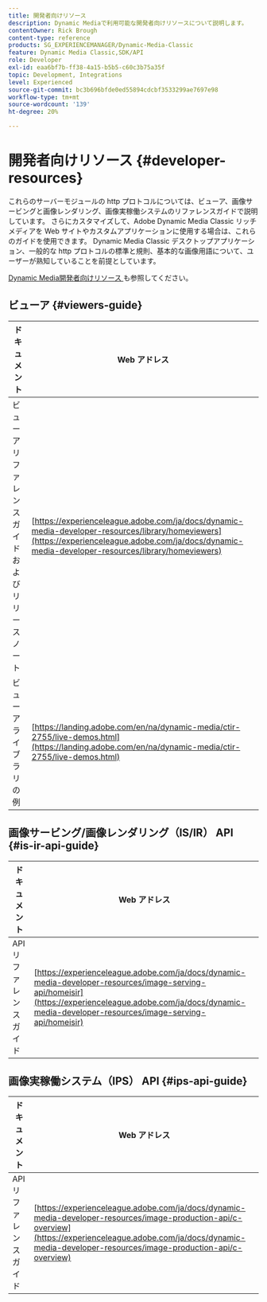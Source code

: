 ```yaml
---
title: 開発者向けリソース
description: Dynamic Mediaで利用可能な開発者向けリソースについて説明します。
contentOwner: Rick Brough
content-type: reference
products: SG_EXPERIENCEMANAGER/Dynamic-Media-Classic
feature: Dynamic Media Classic,SDK/API
role: Developer
exl-id: eaa6bf7b-ff38-4a15-b5b5-c60c3b75a35f
topic: Development, Integrations
level: Experienced
source-git-commit: bc3b696bfde0ed55894cdcbf3533299ae7697e98
workflow-type: tm+mt
source-wordcount: '139'
ht-degree: 20%

---
```


# 開発者向けリソース {#developer-resources}

これらのサーバーモジュールの http プロトコルについては、ビューア、画像サービングと画像レンダリング、画像実稼働システムのリファレンスガイドで説明しています。 さらにカスタマイズして、Adobe Dynamic Media Classic リッチメディアを Web サイトやカスタムアプリケーションに使用する場合は、これらのガイドを使用できます。 Dynamic Media Classic デスクトップアプリケーション、一般的な http プロトコルの標準と規則、基本的な画像用語について、ユーザーが熟知していることを前提としています。

[Dynamic Media開発者向けリソース ](https://experienceleague.adobe.com/ja/docs/dynamic-media-developer-resources) も参照してください。

## ビューア {#viewers-guide}

| ドキュメント | Web アドレス |
| --- | --- |
| ビューアリファレンスガイドおよびリリースノート | [https://experienceleague.adobe.com/ja/docs/dynamic-media-developer-resources/library/homeviewers](https://experienceleague.adobe.com/ja/docs/dynamic-media-developer-resources/library/homeviewers) |
| ビューアライブラリの例 | [https://landing.adobe.com/en/na/dynamic-media/ctir-2755/live-demos.html](https://landing.adobe.com/en/na/dynamic-media/ctir-2755/live-demos.html) |

## 画像サービング/画像レンダリング（IS/IR） API {#is-ir-api-guide}

| ドキュメント | Web アドレス |
| --- | --- |
| API リファレンスガイド | [https://experienceleague.adobe.com/ja/docs/dynamic-media-developer-resources/image-serving-api/homeisir](https://experienceleague.adobe.com/ja/docs/dynamic-media-developer-resources/image-serving-api/homeisir) |

## 画像実稼働システム（IPS） API {#ips-api-guide}

| ドキュメント | Web アドレス |
| --- | --- |
| API リファレンスガイド | [https://experienceleague.adobe.com/ja/docs/dynamic-media-developer-resources/image-production-api/c-overview](https://experienceleague.adobe.com/ja/docs/dynamic-media-developer-resources/image-production-api/c-overview) |

<!-- ## Image Authoring {#ia}

| Document| Web address |
| --- | --- |
| User Guide | Contact Adobe Dynamic Media Classic technical support for this documentation. |
| Release Notes | Contact Adobe Dynamic Media Classic technical support for this documentation. |

## Dynamic Media Classic API {#dmc-api}

| Document | Web address |
| --- | --- |
| API Reference Guide | Contact Adobe Dynamic Media Classic technical support for documentation. |
 -->










<!-- 

**Web-to-Print**

|Document|Web address|
|--- |--- |
|Reference Guide|[https://www.adobe.com/go/learn_s7_webtoprint_en](https://www.adobe.com/go/learn_s7_webtoprint_en)| 

-->

